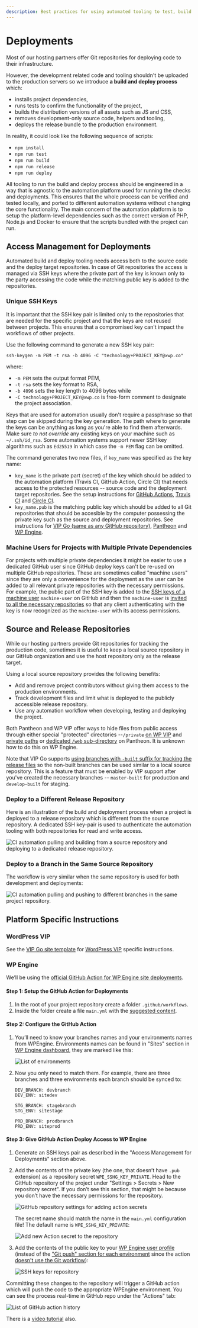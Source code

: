 ```yaml
---
description: Best practices for using automated tooling to test, build and deploy projects.
---
```


# Deployments

Most of our hosting partners offer Git repositories for deploying code to their infrastructure.

However, the development related code and tooling shouldn't be uploaded to the production servers so we introduce **a build and deploy process** which:

* installs project dependencies,
* runs tests to confirm the functionality of the project,
* builds the distribution versions of all assets such as JS and CSS,
* removes development-only source code, helpers and tooling,
* deploys the release bundle to the production environment.

In reality, it could look like the following sequence of scripts:

* `npm install`
* `npm run test`
* `npm run build`
* `npm run release`
* `npm run deploy`

All tooling to run the build and deploy process should be engineered in a way that is agnostic to the automation platform used for running the checks and deployments. This ensures that the whole process can be verified and tested locally, and ported to different automation systems without changing the core functionality. The main concern of the automation platform is to setup the platform-level dependencies such as the correct version of PHP, Node.js and Docker to ensure that the scripts bundled with the project can run.

## Access Management for Deployments

Automated build and deploy tooling needs access both to the source code and the deploy target repositories. In case of Git repositories the access is managed via SSH keys where the private part of the key is known only to the party accessing the code while the matching public key is added to the repositories.

### Unique SSH Keys

It is important that the SSH key pair is limited only to the repositories that are needed for the specific project and that the keys are not reused between projects. This ensures that a compromised key can't impact the workflows of other projects.

Use the following command to generate a new SSH key pair:

```
ssh-keygen -m PEM -t rsa -b 4096 -C "technology+PROJECT_KEY@xwp.co"
```

where:

* `-m PEM` sets the output format PEM,
* `-t rsa` sets the key format to RSA,
* `-b 4096` sets the key length to 4096 bytes while
* `-C technology+PROJECT_KEY@xwp.co` is free-form comment to designate the project association.

Keys that are used for automation usually don't require a passphrase so that step can be skipped during the key generation. The path where to generate the keys can be anything as long as you're able to find them afterwards. Make sure _to not override_ any existing keys on your machine such as `~/.ssh/id_rsa`. Some automation systems support newer SSH key algorithms such as `Ed25519` in which case the `-m PEM` flag can be omitted.

The command generates two new files, if `key_name` was specified as the key name:

* `key_name` is the private part (secret) of the key which should be added to the automation platform (Travis CI, GitHub Action, Circle CI) that needs access to the protected resources -- source code and the deployment target repositories. See the setup instructions for [GitHub Actions](https://github.com/marketplace/actions/checkout#usage), [Travis CI](https://docs.travis-ci.com/user/private-dependencies/#using-an-existing-key) and [Circle CI](https://circleci.com/docs/2.0/add-ssh-key/).
* `key_name.pub` is the matching public key which should be added to all Git repositories that should be accesible by the computer possessing the private key such as the source and deployment repositories. See instructions for [VIP Go (same as any GitHub repository)](https://docs.github.com/en/developers/overview/managing-deploy-keys), [Pantheon](https://pantheon.io/docs/ssh-keys) and [WP Engine](https://wpengine.com/support/git/#Add\_SSH\_Key\_to\_User\_Portal).

### Machine Users for Projects with Multiple Private Dependencies

For projects with multiple private dependencies it might be easier to use a dedicated GitHub user since GitHub deploy keys can't be re-used on multiple GitHub repositories. These are sometimes called "machine users" since they are only a convenience for the deployment as the user can be added to all relevant private repositories with the necessary permissions. For example, the public part of the SSH key is added to the [SSH keys of a machine user](https://docs.github.com/en/github/authenticating-to-github/connecting-to-github-with-ssh/adding-a-new-ssh-key-to-your-github-account) `machine-user` on GitHub and then the `machine-user` is [invited to all the necessary repositories](https://docs.github.com/en/github/setting-up-and-managing-your-github-user-account/managing-access-to-your-personal-repositories/inviting-collaborators-to-a-personal-repository) so that any client authenticating with the key is now recognized as the `machine-user` with its access permissions.

## Source and Release Repositories

While our hosting partners provide Git repositories for tracking the production code, sometimes it is useful to keep a local source repository in our GitHub organization and use the host repository only as the release target.

Using a local source repository provides the following benefits:

* Add and remove project contributors without giving them access to the production environments.
* Track development files and limit what is deployed to the publicly accessible release repository.
* Use any automation workflow when developing, testing and deploying the project.

Both Pantheon and WP VIP offer ways to hide files from public access through either special "protected" directories --`/private` [on WP VIP](https://docs.wpvip.com/technical-references/vip-codebase/private-directory/) and [private paths](https://pantheon.io/docs/private-paths) or [dedicated `/web` sub-directory](https://pantheon.io/docs/nested-docroot) on Pantheon. It is unknown how to do this on WP Engine.

Note that VIP Go supports [using branches with `-built` suffix for tracking the release files](https://docs.wpvip.com/technical-references/development-workflow/automated-build-and-deploy/#h-pushing-code-to-branches) so the non-built branches can be used similar to a local source repository. This is a feature that must be enabled by VIP support after you've created the necessary branches -- `master-built` for production and `develop-built` for staging.

### Deploy to a Different Release Repository

Here is an illustration of the build and deployment process when a project is deployed to a release repository which is different from the source repository. A dedicated SSH key-pair is used to authenticate the automation tooling with both repositories for read and write access.

![CI automation pulling and building from a source repository and deploying to a dedicated release repository.](<../.gitbook/assets/deploy-different-release-repository (1).svg>)

### Deploy to a Branch in the Same Source Repository

The workflow is very similar when the same repository is used for both development and deployments:

![CI automation pulling and pushing to different branches in the same project repository.](<../.gitbook/assets/deploy-same-site-repository (1).svg>)

## Platform Specific Instructions

### WordPress VIP

See the [VIP Go site template](https://github.com/xwp/vip-go-site) for [WordPress VIP](https://wpvip.com) specific instructions.

### WP Engine

We’ll be using the [official GitHub Action for WP Engine site deployments](https://github.com/marketplace/actions/deploy-wordpress-to-wp-engine).

#### Step 1: Setup the GitHub Action for Deployments

1. In the root of your project repository create a folder `.github/workflows`.
2. Inside the folder create a file `main.yml` with the [suggested content](https://github.com/marketplace/actions/deploy-wordpress-to-wp-engine#simple-mainyml).

#### Step 2: Configure the GitHub Action

1.  You’ll need to know your branches names and your environments names from WPEngine. Environments names can be found in "Sites" section in [WP Engine dashboard](https://my.wpengine.com/sites), they are marked like this:

    ![List of environments](../.gitbook/assets/wpengine-site-environments.png)
2.  Now you only need to match them. For example, there are three branches and three environments each branch should be synced to:

    ```
    DEV_BRANCH: devbranch
    DEV_ENV: sitedev

    STG_BRANCH: stagebranch
    STG_ENV: sitestage

    PRD_BRANCH: prodbranch
    PRD_ENV: siteprod
    ```

#### Step 3: Give GitHub Action Deploy Access to WP Engine

1. Generate an SSH keys pair as described in the "Access Management for Deployments" section above.
2.  Add the contents of the private key (the one, that doesn’t have `.pub` extension) as a repository secret `WPE_SSHG_KEY_PRIVATE`. Head to the GitHub repository of the project under "Settings > Secrets > New repository secret". If you don’t see this section, that might be because you don’t have the necessary permissions for the repository.

    ![GitHub repository settings for adding action secrets](https://user-images.githubusercontent.com/5646904/137309307-8981e7c7-7c85-4097-b132-95b1b4589d2c.png)

    The secret name should match the name in the `main.yml` configuration file! The default name is `WPE_SSHG_KEY_PRIVATE`:

    ![Add new Action secret to the repository](https://user-images.githubusercontent.com/5646904/137309366-8c2c678c-bc47-4141-a88c-303baddc3e3d.png)
3.  Add the contents of the public key to your [WP Engine user profile](https://my.wpengine.com/ssh\_keys) (instead of the ["Git push" section for each environment](https://wpengine.com/support/git/#Add\_Existing\_Git\_User\_to\_Another\_Environment) since the action [doesn't use the Git workflow](https://github.com/wpengine/github-action-wpe-site-deploy/blob/341ea21dfd5a340a4c808e9eafc9d2ebdb018904/entrypoint.sh#L43-L44)):

    ![SSH keys for repository](../.gitbook/assets/wpengine-user-profile-ssh-key-add.png)

Committing these changes to the repository will trigger a GitHub action which will push the code to the appropriate WPEngine environment. You can see the process real-time in GitHub repo under the "Actions" tab:

![List of GitHub action history](https://user-images.githubusercontent.com/5646904/137309670-77dd700a-65ac-497a-9332-0bce772aeb20.png)

There is a [video tutorial](https://wpengine-2.wistia.com/medias/crj1lp3qke) also.
